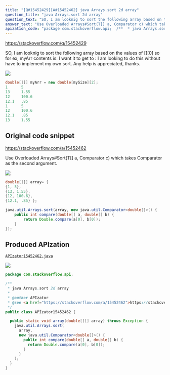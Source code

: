 ```yaml
---
title: "[Q#15452429][A#15452462] java Arrays.sort 2d array"
question_title: "java Arrays.sort 2d array"
question_text: "SO, I am looknig to sort the following array based on the values of [][0] so for ex, myArr contents is: I want it to get to : I am looking to do this without have to implement my own sort. Any help is appreciated, thanks."
answer_text: "Use Overloaded Arrays#Sort(T[] a, Comparator c) which takes Comparator as the second argument."
apization_code: "package com.stackoverflow.api;  /**  * java Arrays.sort 2d array  *  * @author APIzator  * @see <a href=\"https://stackoverflow.com/a/15452462\">https://stackoverflow.com/a/15452462</a>  */ public class APIzator15452462 {    public static void array(double[][] array) throws Exception {     java.util.Arrays.sort(       array,       new java.util.Comparator<double[]>() {         public int compare(double[] a, double[] b) {           return Double.compare(a[0], b[0]);         }       }     );   } }"
---
```


https://stackoverflow.com/q/15452429

SO,
I am looknig to sort the following array based on the values of [][0]
so for ex, myArr contents is:
I want it to get to :
I am looking to do this without have to implement my own sort. Any help is appreciated, thanks.


<div class="code-logo"><img src="/stackoverflow.png" /></div>

```java
double[][] myArr = new double[mySize][2];
1      5
13     1.55
12     100.6
12.1   .85
1      5
12     100.6
12.1   .85
13     1.55
```


## Original code snippet

https://stackoverflow.com/a/15452462

Use Overloaded Arrays#Sort(T[] a, Comparator c) which takes Comparator as the second argument.

<div class="code-logo"><img src="/stackoverflow.png" /></div>

```java
double[][] array= {
{1, 5},
{13, 1.55},
{12, 100.6},
{12.1, .85} };

java.util.Arrays.sort(array, new java.util.Comparator<double[]>() {
    public int compare(double[] a, double[] b) {
        return Double.compare(a[0], b[0]);
    }
});
```

## Produced APIzation

[`APIzator15452462.java`](https://github.com/pasqualesalza/apization-temp-data/raw/master/search/APIzator15452462.java)

<div class="code-logo"><img src="/apizator.png" /></div>

```java
package com.stackoverflow.api;

/**
 * java Arrays.sort 2d array
 *
 * @author APIzator
 * @see <a href="https://stackoverflow.com/a/15452462">https://stackoverflow.com/a/15452462</a>
 */
public class APIzator15452462 {

  public static void array(double[][] array) throws Exception {
    java.util.Arrays.sort(
      array,
      new java.util.Comparator<double[]>() {
        public int compare(double[] a, double[] b) {
          return Double.compare(a[0], b[0]);
        }
      }
    );
  }
}

```